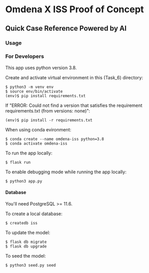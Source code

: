 # Omdena X ISS Proof of Concept

## Quick Case Reference Powered by AI

### Usage

### For Developers

This app uses python version 3.8.

Create and activate virtual environment in this (Task_6) directory:
```
$ python3 -m venv env
$ source env/bin/activate
(env)$ pip install requirements.txt
```
If "ERROR: Could not find a version that satisfies the requirement requirements.txt (from versions: none)":
```
(env)$ pip install -r requirements.txt
```
When using conda evironment:
```
$ conda create --name omdena-iss python=3.8
$ conda activate omdena-iss
```

To run the app locally:
```
$ flask run
```
To enable debugging mode while running the app locally:
```
$ python3 app.py
```
#### Database
You'll need PostgreSQL >= 11.6.

To create a local database:
```
$ createdb iss
```
To update the model:
```
$ flask db migrate
$ flask db upgrade
```
To seed the model:
```
$ python3 seed.py seed
```
